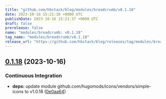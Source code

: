 ```yaml
---
title: "github.com/hbstack/blog/modules/breadcrumb/v0.1.18"
date: 2023-10-16 15:21:10 +0000 UTC
publishDate: 2023-10-16 15:21:37 +0000 UTC
draft: false
prerelease: false
name: "modules/breadcrumb: v0.1.18"
tag_name: "modules/breadcrumb/v0.1.18"
release_url: "https://github.com/hbstack/blog/releases/tag/modules/breadcrumb/v0.1.18"
---
```


## [0.1.18](https://github.com/hbstack/blog/compare/modules/breadcrumb/v0.1.17...modules/breadcrumb/v0.1.18) (2023-10-16)


### Continuous Integration

* **deps:** update module github.com/hugomods/icons/vendors/simple-icons to v1.0.18 ([0e0aa64](https://github.com/hbstack/blog/commit/0e0aa64309a8afe05a0b84d56620b677423be0cc))
